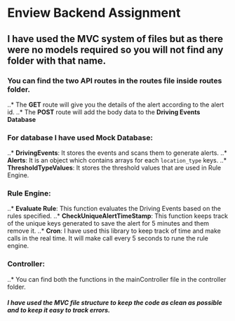 # Enview Backend Assignment

I have used the MVC system of files but as there were no models required so you will not find any folder with that name.
---

### You can find the two API routes in the **routes file** inside **routes folder**.
..* The **GET** route will give you the details of the alert according to the alert id.
..* The **POST** route will add the body data to the **Driving Events Database**

### For database I have used Mock Database:
..* **DrivingEvents**: It stores the events and scans them to generate alerts.
..* **Alerts**: It is an object which contains arrays for each `location_type` keys.
..* **ThresholdTypeValues**: It stores the threshold values that are used in Rule Engine.

### Rule Engine:
..* **Evaluate Rule**: This function evaluates the Driving Events based on the rules specified.
..* **CheckUniqueAlertTimeStamp**: This function keeps track of the unique keys generated to save the alert for 5 minutes and them remove it.
..* **Cron**: I have used this library to keep track of time and make calls in the real time. It will make call every 5 seconds to rune the rule engine.

### Controller:
..* You can find both the functions in the mainController file in the controller folder.

##### I have used the MVC file structure to keep the code as clean as possible and to keep it easy to track errors.
